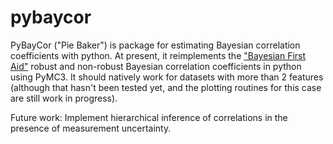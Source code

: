 # pybaycor

PyBayCor ("Pie Baker") is package for estimating Bayesian correlation coefficients with python. At present, it reimplements the ["Bayesian First Aid"](http://www.sumsar.net/blog/2014/03/bayesian-first-aid-pearson-correlation-test/) robust and non-robust Bayesian correlation coefficients in python using PyMC3. It should natively work for datasets with more than 2 features (although that hasn't been tested yet, and the plotting routines for this case are still work in progress).

Future work: Implement hierarchical inference of correlations in the presence of measurement uncertainty.
